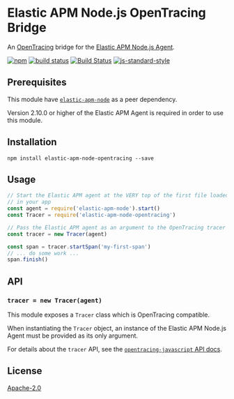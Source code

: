 # Elastic APM Node.js OpenTracing Bridge

An [OpenTracing](https://opentracing.io/) bridge for the [Elastic APM Node.js Agent](https://github.com/elastic/apm-agent-nodejs).

[![npm](https://img.shields.io/npm/v/elastic-apm-node-opentracing.svg)](https://www.npmjs.com/package/elastic-apm-node-opentracing)
[![build status](https://travis-ci.org/elastic/apm-agent-nodejs-opentracing.svg?branch=master)](https://travis-ci.org/elastic/apm-agent-nodejs-opentracing)
[![Build Status](https://apm-ci.elastic.co/buildStatus/icon?job=apm-agent-nodejs%2Fapm-agent-nodejs-opentracing-mbp%2F3.x)](https://apm-ci.elastic.co/job/apm-agent-nodejs/job/apm-agent-nodejs-opentracing-mbp/job/master/)
[![js-standard-style](https://img.shields.io/badge/code%20style-standard-brightgreen.svg?style=flat)](https://github.com/feross/standard)

## Prerequisites

This module have [`elastic-apm-node`](https://www.npmjs.com/package/elastic-apm-node) as a peer dependency.

Version 2.10.0 or higher of the Elastic APM Agent is required in order to use this module.

## Installation

```
npm install elastic-apm-node-opentracing --save
```

## Usage

```js
// Start the Elastic APM agent at the VERY top of the first file loaded
// in your app
const agent = require('elastic-apm-node').start()
const Tracer = require('elastic-apm-node-opentracing')

// Pass the Elastic APM agent as an argument to the OpenTracing tracer
const tracer = new Tracer(agent)

const span = tracer.startSpan('my-first-span')
// ... do some work ...
span.finish()
```

## API

### `tracer = new Tracer(agent)`

This module exposes a `Tracer` class which is OpenTracing compatible.

When instantiating the `Tracer` object,
an instance of the Elastic APM Node.js Agent must be provided as its only argument.

For details about the `tracer` API,
see the [`opentracing-javascript` API docs](https://opentracing-javascript.surge.sh/).

## License

[Apache-2.0](LICENSE)
